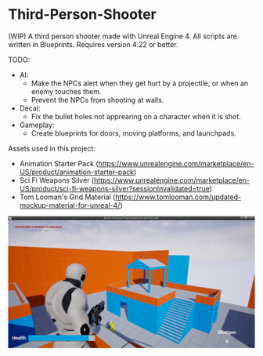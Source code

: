# Third-Person-Shooter
(WIP) A third person shooter made with Unreal Engine 4. All scripts are written in Blueprints.
Requires version 4.22 or better.

TODO:
  + AI:
    - Make the NPCs alert when they get hurt by a projectile, or when an enemy touches them.
    - Prevent the NPCs from shooting at walls.
  + Decal:
    - Fix the bullet holes not apprearing on a character when it is shot.
  + Gameplay:
    - Create blueprints for doors, moving platforms, and launchpads.

Assets used in this project:
   + Animation Starter Pack (https://www.unrealengine.com/marketplace/en-US/product/animation-starter-pack)
   + Sci Fi Weapons Silver (https://www.unrealengine.com/marketplace/en-US/product/sci-fi-weapons-silver?sessionInvalidated=true)
   + Tom Looman's Grid Material (https://www.tomlooman.com/updated-mockup-material-for-unreal-4/)

![](Screenshots/screenshot01.png)
